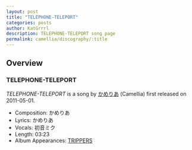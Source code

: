 ```yaml
---
layout: post
title: "TELEPHONE-TELEPORT"
categories: posts
author: KatGrrrl
description: TELEPHONE-TELEPORT song page
permalink: camellia/discography/:title
---
```


## Overview

### TELEPHONE-TELEPORT

*TELEPHONE-TELEPORT* is a song by [かめりあ](/camellia) (Camellia) first released on 2011-05-01.

* Composition: かめりあ
* Lyrics: かめりあ
* Vocals: 初音ミク
* Length: 03:23
* Album Appearances: [TRIPPERS](/camellia/albums/TRIPPERS)
